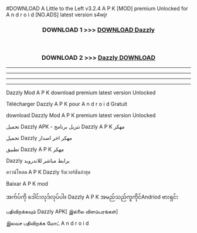#DOWNLOAD A Little to the Left v3.2.4 A P K [MOD] premium Unlocked for A n d r o i d [NO.ADS] latest version s4wjr 



<div align="center">

<h3>DOWNLOAD 1 >>> <a href="https://downloadmod1.web.app/?judul=Dazzly ">DOWNLOAD Dazzly </a></h3><br>

<h3>DOWNLOAD 2 >>> <a href="https://downloadmod1.web.app/?judul=Dazzly ">Dazzly  DOWNLOAD </a></h3>

</div>


----------------------------------------------------------

----------------------------------------------------------

----------------------------------------------------------

----------------------------------------------------------


Dazzly  Mod A P K download premium latest version Unlocked

Télécharger Dazzly  A P K pour A n d r o i d Gratuit

download Dazzly  Mod A P K premium latest version Unlocked

تحميل Dazzly  APK - تنزيل برنامج Dazzly  A P K مهكر

تحميل Dazzly  مهكر اخر اصدار

تطبيق Dazzly  A P K مهكر

Dazzly  برابط مباشر للاندرويد

ดาวน์โหลด A P K Dazzly  รับเวอร์ชันล่าสุด

Baixar A P K mod

အက်ပ်ကို ဒေါင်းလုဒ်လုပ်ပါ။ Dazzly  A P K အမည်သည်ကူကိုင်Andriod ဗားရှင်း

பதிவிறக்கவும் Dazzly  APK[ இல்லை விளம்பரங்கள்] 
 
இலவச பதிவிறக்க மோட் A n d r o i d



